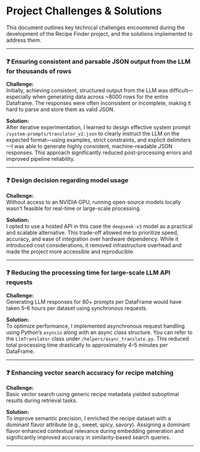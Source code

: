 # Project Challenges & Solutions

This document outlines key technical challenges encountered during the development of the Recipe Finder project, and the solutions implemented to address them.

---

### ❓ Ensuring consistent and parsable JSON output from the LLM for thousands of rows

**Challenge:**  
Initially, achieving consistent, structured output from the LLM was difficult—especially when generating data across ~8000 rows for the entire Dataframe. The responses were often inconsistent or incomplete, making it hard to parse and store them as valid JSON.

**Solution:**  
After iterative experimentation, I learned to design effective system prompt `/system-prompts/translator_v2.json` to clearly instruct the LLM on the expected format—using examples, strict constraints, and explicit delimiters—I was able to generate highly consistent, machine-readable JSON responses. This approach significantly reduced post-processing errors and improved pipeline reliability.

---

### ❓ Design decision regarding model usage

**Challenge:**  
Without access to an NVIDIA GPU, running open-source models locally wasn’t feasible for real-time or large-scale processing.

**Solution:**  
I opted to use a hosted API in this case the `deepseek-v3` model as a practical and scalable alternative. This trade-off allowed me to prioritize speed, accuracy, and ease of integration over hardware dependency. While it introduced cost considerations, it removed infrastructure overhead and made the project more accessible and reproducible.

---

### ❓ Reducing the processing time for large-scale LLM API requests

**Challenge:**  
Generating LLM responses for 80+ prompts per DataFrame would have taken 5–6 hours per dataset using synchronous requests.

**Solution:**  
To optimize performance, I implemented asynchronous request handling using Python’s `asyncio` along with an async class structure. You can refer to the `LlmTranslator` class under `/helpers/async_translate.py`. This reduced total processing time drastically to approximately 4–5 minutes per DataFrame.

---

### ❓ Enhancing vector search accuracy for recipe matching

**Challenge:**  
Basic vector search using generic recipe metadata yielded suboptimal results during retrieval tasks.

**Solution:**  
To improve semantic precision, I enriched the recipe dataset with a dominant flavor attribute (e.g., sweet, spicy, savory). Assigning a dominant flavor enhanced contextual relevance during embedding generation and significantly improved accuracy in similarity-based search queries.

---

